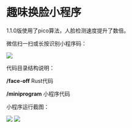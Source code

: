 # 趣味换脸小程序

1.1.0版使用了pico算法，人脸检测速度提升了数倍。

微信扫一扫或长按识别小程序码：

<img src="https://github.com/planet0104/miniprogram-faceoff/blob/master/minicode.jpg" />

代码目录结构说明：

<b>/face-off</b> Rust代码

<b>/miniprogram</b> 小程序代码


小程序运行截图：

<img src="https://github.com/planet0104/miniprogram-faceoff/blob/master/s0.jpg" />

<img src="https://github.com/planet0104/miniprogram-faceoff/blob/master/s1.jpg" />
